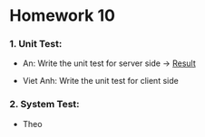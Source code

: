 # Homework 10

### 1. Unit Test:

* An: Write the unit test for server side -> [Result](https://bitbucket.org/vietanhdev/isd.ict.20181-01/src/master/UnitTest/week-10/unit_test_sever_side_report.md)

* Viet Anh: Write the unit test for client side

### 2. System Test:

* Theo